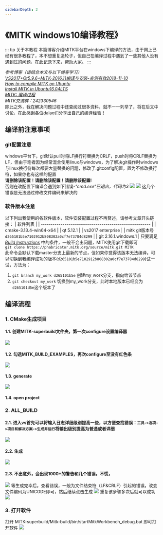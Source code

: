 ```yaml
---
sidebarDepth: 2
---
```


# 《MITK windows10编译教程》
::: tip 关于本教程
本篇博客介绍MITK平台在windows下编译的方法，由于网上已经有很多教程了，本不想重复造轮子，但自己在编译过程中遇到了一些其他人没有遇到过的问题，在此记录下来，帮助大家。
:::

*参考博客（请结合本文与以下博客学习）<br/>*
*[VS2017+Qt5.9.6+MITK-2016.11编译与安装-亲测有效2018-11-10](https://blog.csdn.net/qq_26477745/article/details/83934163)<br/>*
*[How to compile MITK on Ubuntu](https://neurita.github.io/how_to_compile_mitk_on_ubuntu)<br/>*
*[Install MITK in Ubuntu16.04LTS](https://wangchi.art/2017/03/09/Install-MITK-in-Ubuntu16-04LTS/)<br/>*
*[MITK: 编译过程](http://blog.51cto.com/weiyuqingcheng/2347996)<br/>*
*MITK交流群：242330546<br/>*
除此之外，我在解决问题过程中还查阅过很多资料，就不一一列举了，将在后文中讨论，在此感谢各位dalao们分享出自己的编译经验！<br/>


## 编译前注意事项

### git配置注意
windows平台下，git默认pull时将LF换行符替换为CRLF，push时将CRLF替换为LF，但由于笔者因为经常混合使用linux与windows，为了解决git操作时windows与linux换行符每次都要大量替换的问题，修改了.gitconfig配置，置为不修改换行符，如果你也有这样的配置<br/>
**请删除该配置！请删除该配置！请删除该配置!**<br/>
否则在改配置下编译会遇到如下错误-*"cmd.exe"已退出，代码为3*
![](../../assets/img/mitk_1.png)
![](../../assets/img/mitk_2.png)
这几个错误是无法通过修改文件编码来解决的

### 软件版本注意
以下列出我使用的各软件版本，软件安装配置过程不再赘述，请参考文章开头链接：
| 软件列表                                                 |
| -------------------------------------------------------- |
| cmake-3.13.4-win64-x64                                   |
| qt 5.12.1                                                |
| vs2017 enterprise                                        |
| mitk git版本号`d265101b5e7102912b808302a0cf7e73784d8299` |
| git 2.16.1.windows.1                                     |
只要满足
*[Build Instructions](http://docs.mitk.org/2018.04/BuildInstructionsPage.html)*
中的条件，一般不会出问题，MITK使用git下载即可<br/>
`git clone https://phabricator.mitk.org/source/mitk.git MITK`<br/>
此命令会默认下载master分支上最新的节点，但如果你觉得该版本无法编译，可以切换到我编译成功的版本(`d265101b5e7102912b808302a0cf7e73784d8299`)试一试，方法为：<br/>
1. `git branch my_work d265101b5e` 创建my_work分支，指向给该节点<br/>
2. `git checkout my_work` 切换到my_work分支，此时本地版本已经变为`d265101d5e`这个版本了<br/>


## 编译流程

### 1. CMake生成项目
#### 1.1. 创建MITK-superbuild文件夹，第一次configure设置编译器
![](../../assets/img/mitk_3.png)

#### 1.2. 勾选MITK_BUILD_EXAMPLES，再次configure至没有红色条
![](../../assets/img/mitk_4.png)

#### 1.3. generate
![](../../assets/img/mitk_5.png)

#### 1.4. open project


### 2. ALL_BUILD
#### 2.1. 进入vs首先可以将输入日志详细级别提高一些，以方便查找错误：`工具->选项->项目和解决方案->生成并运行`将输出级别提高为普通或者详细
![](../../assets/img/mitk_6.png)

#### 2.2. 生成
![](../../assets/img/mitk_7.png)

#### 2.3. 不出意外，会出现1000+的警告和几个错误，不慌，
![](../../assets/img/mitk_8.png)
等生成完毕后，查看错误，一般为文件结束符（LF&CRLF）引起的错误，改变文件编码为UNICODE即可，然后继续点击生成
![](../../assets/img/mitk_9.png)
重复该步骤多次后就可以成功
![](../../assets/img/mitk_10.png)

### 3. 打开软件
打开 MITK-superbuild/Mitk-build/bin/startMitkWorkbench_debug.bat 即可打开软件
![](../../assets/img/mitk_11.png)